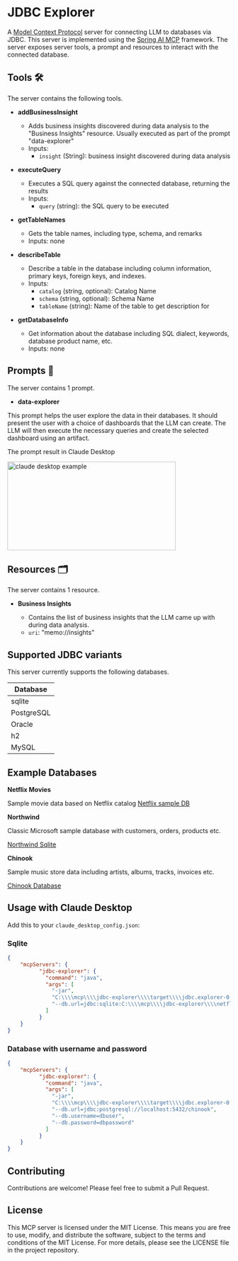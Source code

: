 # JDBC Explorer

A [Model Context Protocol](https://modelcontextprotocol.io/introduction) server for connecting LLM to databases via JDBC. This server is implemented using the [Spring AI MCP](https://docs.spring.io/spring-ai/reference/api/mcp/mcp-overview.html) framework. The server exposes server tools, a prompt and resources to interact with the connected database.

## Tools 🛠

The server contains the following tools.

- **addBusinessInsight** 

    - Adds business insights discovered during data analysis to the "Business Insights" resource. Usually executed as part of the prompt "data-explorer"
    - Inputs:
        - `insight` (String): business insight discovered during data analysis 

- **executeQuery**

    - Executes a SQL query against the connected database, returning the results
    - Inputs:
        - `query` (string): the SQL query to be executed

- **getTableNames**

    - Gets the table names, including type, schema, and remarks
    - Inputs: none

- **describeTable**
    
    - Describe a table in the database including column information, primary keys, foreign keys, and indexes.
    - Inputs:
        - `catalog` (string, optional): Catalog Name
        - `schema` (string, optional): Schema Name
        - `tableName` (string): Name of the table to get description for

- **getDatabaseInfo**

    - Get information about the database including SQL dialect, keywords, database product name, etc.
    - Inputs: none

## Prompts 📄

The server contains 1 prompt.

- **data-explorer**

This prompt helps the user explore the data in their databases. It should present the user with a choice of dashboards that the LLM can create. The LLM will then execute the necessary queries and create the selected dashboard using an artifact.

The prompt result in Claude Desktop

<a href="https://mikechao.github.io/images/jdbc-explorer-prompt.webp" target="_blank" rel="noopener noreferrer">
<img width="380" height="200" src="https://mikechao.github.io/images/jdbc-explorer-prompt.webp" alt="claude desktop example" />
</a>

## Resources 🗂️

The server contains 1 resource.

- **Business Insights**

    - Contains the list of business insights that the LLM came up with during data analysis.
    - `uri`: "memo://insights"

## Supported JDBC variants

This server currently supports the following databases.

| Database |
|----------|
|sqlite|
|PostgreSQL|
|Oracle|
|h2|
|MySQL|

## Example Databases

**Netflix Movies**

Sample movie data based on Netflix catalog
[Netflix sample DB](https://github.com/lerocha/netflixdb)

**Northwind**

Classic Microsoft sample database with customers, orders, products etc.

[Northwind Sqlite](https://github.com/jpwhite3/northwind-SQLite3)

**Chinook**

Sample music store data including artists, albums, tracks, invoices etc.

[Chinook Database](https://github.com/lerocha/chinook-database)

## Usage with Claude Desktop

Add this to your `claude_desktop_config.json`:

### Sqlite
```json
{
    "mcpServers": {
		  "jdbc-explorer": {
			"command": "java",
			"args": [
			  "-jar",
			  "C:\\\\mcp\\\\jdbc-explorer\\\\target\\\\jdbc.explorer-0.0.1-SNAPSHOT.jar",
			  "--db.url=jdbc:sqlite:C:\\\\mcp\\\\jdbc-explorer\\\\netflixdb.sqlite"
			]
		  }
	}
}
```

### Database with username and password
```json
{
    "mcpServers": {
		  "jdbc-explorer": {
			"command": "java",
			"args": [
			  "-jar",
			  "C:\\\\mcp\\\\jdbc-explorer\\\\target\\\\jdbc.explorer-0.0.1-SNAPSHOT.jar",
			  "--db.url=jdbc:postgresql://localhost:5432/chinook",
			  "--db.username=dbuser",
			  "--db.password=dbpassword"
			]
		  }
	}
}
```

## Contributing

Contributions are welcome! Please feel free to submit a Pull Request.

## License

This MCP server is licensed under the MIT License. This means you are free to use, modify, and distribute the software, subject to the terms and conditions of the MIT License. For more details, please see the LICENSE file in the project repository.